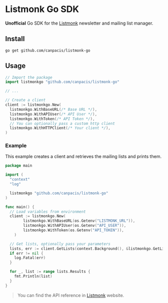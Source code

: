# Listmonk Go SDK

**Unofficial** Go SDK for the [Listmonk](https://listmonk.app/) newsletter and mailing list manager.

## Install

```
go get github.com/canpacis/listmonk-go
```

## Usage

```go
// Import the package
import listmonkgo "github.com/canpacis/listmonk-go"

// ...

// Create a client
client := listmonkgo.New(
  listmonkgo.WithBaseURL(/* Base URL */),
  listmonkgo.WithAPIUser(/* API User */),
  listmonkgo.WithToken(/* API Token */),
  // You can optionally pass a custom http client
  listmonkgo.WithHTTPClient(/* Your client */),
)
```

### Example

This example creates a client and retrieves the mailing lists and prints them.

```go
package main

import (
  "context"
  "log"

  listmonkgo "github.com/canpacis/listmonk-go"
)

func main() {
  // Load variables from environment
  client := listmonkgo.New(
		listmonkgo.WithBaseURL(os.Getenv("LISTMONK_URL")),
		listmonkgo.WithAPIUser(os.Getenv("API_USER")),
		listmonkgo.WithToken(os.Getenv("API_TOKEN")),
	)

  // Get lists, optionally pass your parameters
  lists, err := client.GetLists(context.Background(), &listmonkgo.GetListsParams{})
  if err != nil {
    log.Fatal(err)
  }

  for _, list := range lists.Results {
    fmt.Println(list)
  }
}
```

> You can find the API reference in [Listmonk](https://listmonk.app/docs/apis/apis/) website.
